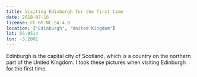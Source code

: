 ```yaml
---
title: Visiting Edinburgh for the first time
date: 2018-07-16
license: CC-BY-NC-SA-4.0
location: ["Edinburgh", "United Kingdom"]
lat: 55.9514
lon: -3.2001
---
```


Edinburgh is the capital city of Scotland, which is a country on the northern 
part of the United Kingdom. I took these pictures when visiting Edinburgh for
the first time.
